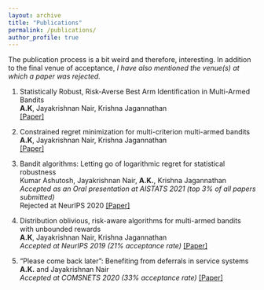 ```yaml
---
layout: archive
title: "Publications"
permalink: /publications/
author_profile: true
---
```


The publication process is a bit weird and therefore, interesting. 
In addition to the final venue of acceptance, *I have also mentioned the venue(s) at which a paper was rejected.*

1. Statistically Robust, Risk-Averse Best Arm Identification in Multi-Armed Bandits <br>
**A.K**, Jayakrishnan Nair, Krishna Jagannathan <br>
[[Paper]](https://arxiv.org/pdf/2008.13629)

2. Constrained regret minimization for multi-criterion multi-armed bandits <br>
**A.K**, Jayakrishnan Nair, Krishna Jagannathan <br>
[[Paper]](https://arxiv.org/abs/2006.09649)

3. Bandit algorithms: Letting go of logarithmic regret for statistical robustness <br>
Kumar Ashutosh, Jayakrishnan Nair, **A.K.**, Krishna Jagannathan <br>
*Accepted as an Oral presentation at AISTATS 2021 (top 3% of all papers submitted)* <br>
Rejected at NeurIPS 2020
[[Paper]](https://arxiv.org/abs/2006.12038)

4. Distribution oblivious, risk-aware algorithms for multi-armed bandits with unbounded rewards <br>
**A.K**, Jayakrishnan Nair, Krishna Jagannathan <br>
*Accepted at NeurIPS 2019 (21% acceptance rate)* 
[[Paper]](https://papers.nips.cc/paper/9305-distribution-oblivious-risk-aware-algorithms-for-multi-armed-bandits-with-unbounded-rewards)

5. “Please come back later”: Benefiting from deferrals in service systems <br>
**A.K.** and Jayakrishnan Nair <br>
*Accepted at COMSNETS 2020 (33% acceptance rate)* 
[[Paper]](https://arxiv.org/abs/1910.12894)
